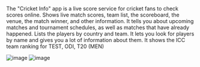 The "Cricket Info" app is a live score service for cricket fans to check scores online.
Shows live match scores, team list, the scoreboard, the venue, the match winner, and other information.
It tells you about upcoming matches and tournament schedules, as well as matches that have already happened.
Lists the players by country and team.
It lets you look for players by name and gives you a lot of information about them.
It shows the ICC team ranking for TEST, ODI, T20 (MEN)

![image](https://user-images.githubusercontent.com/81462079/224300492-05c9f9e7-f752-46ff-b803-8aaacc955f35.png)
![image](https://user-images.githubusercontent.com/81462079/224300587-077c10bd-b6cd-40cd-8767-1790c43ffa31.png)
